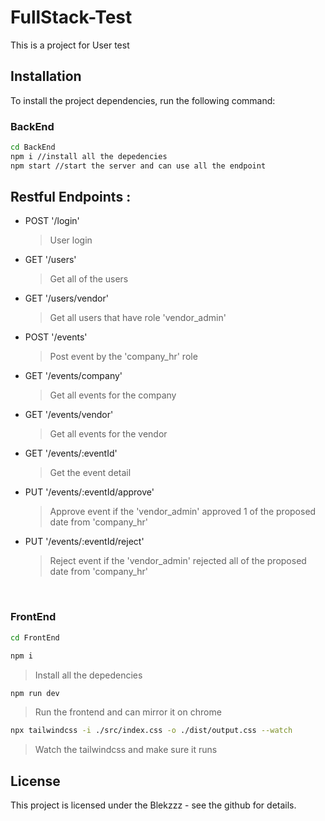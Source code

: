 # FullStack-Test

This is a project for User test

## Installation

To install the project dependencies, run the following command:

### BackEnd
```bash
cd BackEnd
npm i //install all the depedencies
npm start //start the server and can use all the endpoint
```

## Restful Endpoints :
- POST '/login'
    > User login
- GET '/users'
    > Get all of the users
- GET '/users/vendor'
    > Get all users that have role 'vendor_admin'
- POST '/events'
    > Post event by the 'company_hr' role
- GET '/events/company'
    > Get all events for the company
- GET '/events/vendor'
    > Get all events for the vendor
- GET '/events/:eventId'
    > Get the event detail
- PUT '/events/:eventId/approve'
    > Approve event if the 'vendor_admin' approved 1 of the proposed date from 'company_hr'
- PUT '/events/:eventId/reject'
    > Reject event if the 'vendor_admin' rejected all of the proposed date from 'company_hr'

&nbsp;


### FrontEnd
```bash
cd FrontEnd
```
```bash
npm i 
```
> Install all the depedencies
```bash
npm run dev 
```
> Run the frontend and can mirror it on chrome
```bash
npx tailwindcss -i ./src/index.css -o ./dist/output.css --watch 
```
> Watch the tailwindcss and make sure it runs




## License
This project is licensed under the Blekzzz - see the github for details.